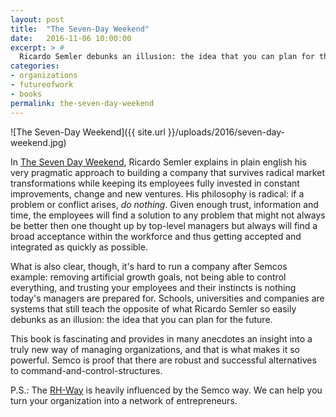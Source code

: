 ```yaml
---
layout: post
title:  "The Seven-Day Weekend"
date:   2016-11-06 10:00:00
excerpt: > #
  Ricardo Semler debunks an illusion: the idea that you can plan for the future.
categories:
- organizations
- futureofwork
- books
permalink: the-seven-day-weekend
---
```


![The Seven-Day Weekend]({{ site.url }}/uploads/2016/seven-day-weekend.jpg)

In [The Seven Day Weekend][sdw], Ricardo Semler explains in plain english his very pragmatic approach to building a company that survives radical market transformations while keeping its employees fully invested in constant improvements, change and new ventures. His philosophy is radical: if a problem or conflict arises, *do nothing*. Given enough trust, information and time, the employees will find a solution to any problem that might not always be better then one thought up by top-level managers but always will find a broad acceptance within the workforce and thus getting accepted and integrated as quickly as possible.

What is also clear, though, it's hard to run a company after Semcos example: removing artificial growth goals, not being able to control everything, and trusting your employees and their instincts is nothing today's managers are prepared for. Schools, universities and companies are systems that still teach the opposite of what Ricardo Semler so easily debunks as an illusion: the idea that you can plan for the future.

This book is fascinating and provides in many anecdotes an insight into a truly new way of managing organizations, and that is what makes it so powerful. Semco is proof that there are robust and successful alternatives to command-and-control-structures.

P.S.: The [RH-Way][RH] is heavily influenced by the Semco way. We can help you turn your organization into a network of entrepreneurs.

[sdw]: http://amzn.to/2fdxqrD
[RH]: http://www.resourceful-humans.com/?utm_source=coderbyheart&utm_medium=blogpost&utm_campaign=the-seven-day-weekend
